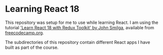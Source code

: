 # Learning React 18

This repository was setup for me to use while learning React.
I am using the tutorial ['Learn React 18 with Redux Toolkit' by John Smilga](https://youtu.be/2-crBg6wpp0?si=bgDoL73MzKLjMSan), available from [freecodecamp.org](https://www.freecodecamp.org/).

The subdirectories of this repository contain different React apps I have built as part of the course.
